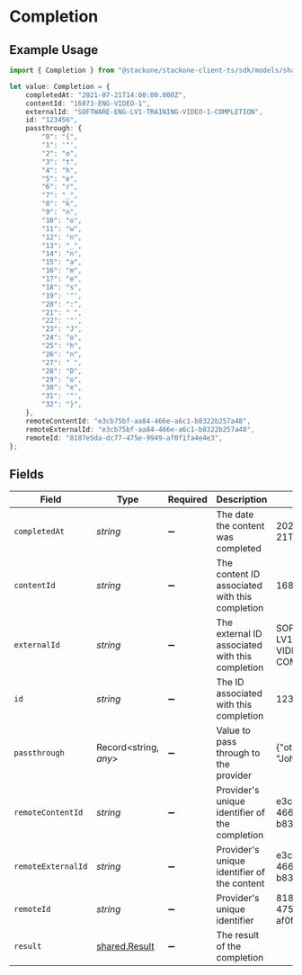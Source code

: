 # Completion

## Example Usage

```typescript
import { Completion } from "@stackone/stackone-client-ts/sdk/models/shared";

let value: Completion = {
    completedAt: "2021-07-21T14:00:00.000Z",
    contentId: "16873-ENG-VIDEO-1",
    externalId: "SOFTWARE-ENG-LV1-TRAINING-VIDEO-1-COMPLETION",
    id: "123456",
    passthrough: {
        "0": "{",
        "1": '"',
        "2": "o",
        "3": "t",
        "4": "h",
        "5": "e",
        "6": "r",
        "7": "_",
        "8": "k",
        "9": "n",
        "10": "o",
        "11": "w",
        "12": "n",
        "13": "_",
        "14": "n",
        "15": "a",
        "16": "m",
        "17": "e",
        "18": "s",
        "19": '"',
        "20": ":",
        "21": " ",
        "22": '"',
        "23": "J",
        "24": "o",
        "25": "h",
        "26": "n",
        "27": " ",
        "28": "D",
        "29": "o",
        "30": "e",
        "31": '"',
        "32": "}",
    },
    remoteContentId: "e3cb75bf-aa84-466e-a6c1-b8322b257a48",
    remoteExternalId: "e3cb75bf-aa84-466e-a6c1-b8322b257a48",
    remoteId: "8187e5da-dc77-475e-9949-af0f1fa4e4e3",
};
```

## Fields

| Field                                                 | Type                                                  | Required                                              | Description                                           | Example                                               |
| ----------------------------------------------------- | ----------------------------------------------------- | ----------------------------------------------------- | ----------------------------------------------------- | ----------------------------------------------------- |
| `completedAt`                                         | *string*                                              | :heavy_minus_sign:                                    | The date the content was completed                    | 2021-07-21T14:00:00.000Z                              |
| `contentId`                                           | *string*                                              | :heavy_minus_sign:                                    | The content ID associated with this completion        | 16873-ENG-VIDEO-1                                     |
| `externalId`                                          | *string*                                              | :heavy_minus_sign:                                    | The external ID associated with this completion       | SOFTWARE-ENG-LV1-TRAINING-VIDEO-1-COMPLETION          |
| `id`                                                  | *string*                                              | :heavy_minus_sign:                                    | The ID associated with this completion                | 123456                                                |
| `passthrough`                                         | Record<string, *any*>                                 | :heavy_minus_sign:                                    | Value to pass through to the provider                 | {"other_known_names": "John Doe"}                     |
| `remoteContentId`                                     | *string*                                              | :heavy_minus_sign:                                    | Provider's unique identifier of the completion        | e3cb75bf-aa84-466e-a6c1-b8322b257a48                  |
| `remoteExternalId`                                    | *string*                                              | :heavy_minus_sign:                                    | Provider's unique identifier of the content           | e3cb75bf-aa84-466e-a6c1-b8322b257a48                  |
| `remoteId`                                            | *string*                                              | :heavy_minus_sign:                                    | Provider's unique identifier                          | 8187e5da-dc77-475e-9949-af0f1fa4e4e3                  |
| `result`                                              | [shared.Result](../../../sdk/models/shared/result.md) | :heavy_minus_sign:                                    | The result of the completion                          |                                                       |